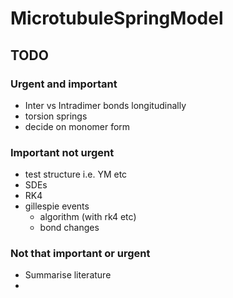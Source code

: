 # MicrotubuleSpringModel



## TODO

### Urgent and important
- Inter vs Intradimer bonds longitudinally
- torsion springs
- decide on monomer form

### Important not urgent
- test structure i.e. YM etc
- SDEs 
- RK4
- gillespie events
    * algorithm (with rk4 etc)
    * bond changes

### Not that important or urgent
- Summarise literature
- 